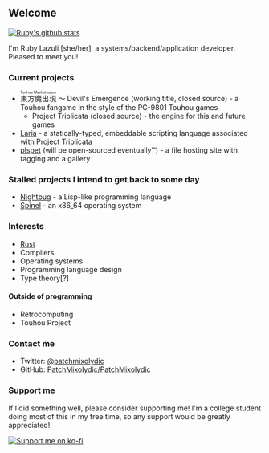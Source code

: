 ## Welcome

[![Ruby's github stats](https://github-readme-stats.vercel.app/api?username=patchmixolydic)](https://github.com/anuraghazra/github-readme-stats)

I'm Ruby Lazuli \[she/her], a systems/backend/application developer. Pleased to meet you!

### Current projects
* <ruby>東方魔出現 <rp>(</rp><rt>Touhou Mashutsugen</rt><rp>)</rp></ruby> 〜 Devil's Emergence (working title, closed source) - a Touhou fangame in the style of the PC-9801 Touhou games
  * Project Triplicata (closed source) - the engine for this and future games
* [Laria](https://github.com/PatchMixolydic/laria) - a statically-typed, embeddable scripting language associated with Project Triplicata
* [plspet](https://pls.pet) (will be open-sourced eventually™) - a file hosting site with tagging and a gallery

### Stalled projects I intend to get back to some day
* [Nightbug](https://github.com/PatchMixolydic/nightbug) - a Lisp-like programming language
* [Spinel](https://github.com/PatchMixolydic/spinel) - an x86_64 operating system

### Interests
* [Rust](https://rust-lang.org)
* Compilers
* Operating systems
* Programming language design
* Type theory\[?]

#### Outside of programming
* Retrocomputing
* Touhou Project

### Contact me
* Twitter: [@patchmixolydic](https://twitter.com/patchmixolydic)
* GitHub: [PatchMixolydic/PatchMixolydic](https://github.com/PatchMixolydic/PatchMixolydic/discussions)

### Support me
If I did something well, please consider supporting me! I'm a college student doing most of this in my
free time, so any support would be greatly appreciated!

[![Support me on ko-fi](https://www.ko-fi.com/img/githubbutton_sm.svg)](https://ko-fi.com/J3J329CNL)
